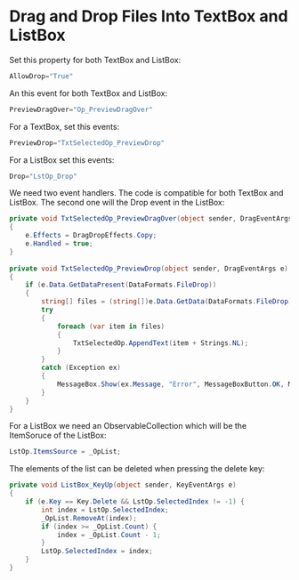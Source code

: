 # Drag and Drop Files Into TextBox and ListBox

Set this property for both TextBox and ListBox:

```cs
AllowDrop="True"
```

An this event for both TextBox and ListBox:

```cs
PreviewDragOver="Op_PreviewDragOver"
```

For a TextBox, set this events:

```cs
PreviewDrop="TxtSelectedOp_PreviewDrop"
```

For a ListBox set this events:

```cs
Drop="LstOp_Drop"
```

We need two event handlers. The code is compatible for both TextBox and ListBox. The second one will the Drop event in the ListBox:

```cs
private void TxtSelectedOp_PreviewDragOver(object sender, DragEventArgs e)
{
    e.Effects = DragDropEffects.Copy;
    e.Handled = true;
}
 
private void TxtSelectedOp_PreviewDrop(object sender, DragEventArgs e)
{
    if (e.Data.GetDataPresent(DataFormats.FileDrop))
    {
        string[] files = (string[])e.Data.GetData(DataFormats.FileDrop);
        try
        {
            foreach (var item in files)
            {
                TxtSelectedOp.AppendText(item + Strings.NL);
            }
        }
        catch (Exception ex)
        {
            MessageBox.Show(ex.Message, "Error", MessageBoxButton.OK, MessageBoxImage.Error);
        }
    }
}
```

For a ListBox we need an ObservableCollection<T> which will be the ItemSoruce of the ListBox:

```cs
LstOp.ItemsSource = _OpList;
```

The elements of the list can be deleted when pressing the delete key:

```cs
private void ListBox_KeyUp(object sender, KeyEventArgs e)
{
    if (e.Key == Key.Delete && LstOp.SelectedIndex != -1) {
        int index = LstOp.SelectedIndex;
        _OpList.RemoveAt(index);
        if (index >= _OpList.Count) {
            index = _OpList.Count - 1;
        }
        LstOp.SelectedIndex = index;
    }
}
```
